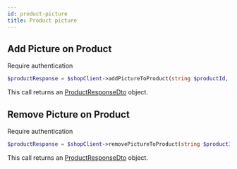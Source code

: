 ```yaml
---
id: product-picture
title: Product picture
---
```


## Add Picture on Product

<span class="badge badge--warning">Require authentication</span>

```php
$productResponse = $shopClient->addPictureToProduct(string $productId, string $mediaId);
```

This call returns an [ProductResponseDto](../shop-types#ProductResponseDto) object.

## Remove Picture on Product

<span class="badge badge--warning">Require authentication</span>

```php
$productResponse = $shopClient->removePictureToProduct(string $productId, string $mediaId);
```

This call returns an [ProductResponseDto](../shop-types#ProductResponseDto) object.
